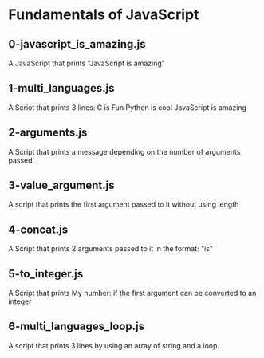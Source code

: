 # Fundamentals of JavaScript

## 0-javascript_is_amazing.js
A JavaScript that prints "JavaScript is amazing"

## 1-multi_languages.js
A Scriot that prints 3 lines:
    C is Fun
    Python is cool
    JavaScript is amazing

## 2-arguments.js
A Script that prints a message depending on the number of arguments passed.

## 3-value_argument.js
A script that prints the first argument passed to it without using length

## 4-concat.js
A Script that prints 2 arguments passed to it in the format: "is"

##  5-to_integer.js
A Script that prints My number: <first argument converted in integer> if the first argument can be converted to an integer

## 6-multi_languages_loop.js
A script that prints 3 lines by using an array of string and a loop. 